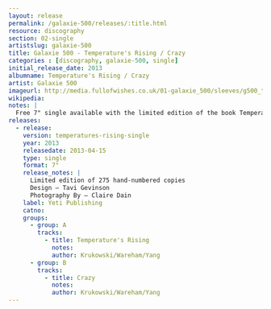 ```yaml
---
layout: release
permalink: /galaxie-500/releases/:title.html
resource: discography
section: 02-single
artistslug: galaxie-500
title: Galaxie 500 - Temperature's Rising / Crazy
categories : [discography, galaxie-500, single]
initial_release_date: 2013
albumname: Temperature's Rising / Crazy
artist: Galaxie 500
imageurl: http://media.fullofwishes.co.uk/01-galaxie_500/sleeves/g500_temperaturesrising.jpg
wikipedia: 
notes: |
  Free 7" single available with the limited edition of the book Temperature's Rising: Galaxie 500 an oral and visual history
releases:
  - release:
    version: temperatures-rising-single
    year: 2013
    releasedate: 2013-04-15
    type: single
    format: 7"
    release_notes: |
      Limited edition of 275 hand-numbered copies
      Design – Tavi Gevinson
      Photography By – Claire Dain
    label: Yeti Publishing
    catno: 
    groups:
      - group: A
        tracks:
          - title: Temperature's Rising
            notes: 
            author: Krukowski/Wareham/Yang
      - group: B
        tracks:
          - title: Crazy
            notes: 
            author: Krukowski/Wareham/Yang
---
```

